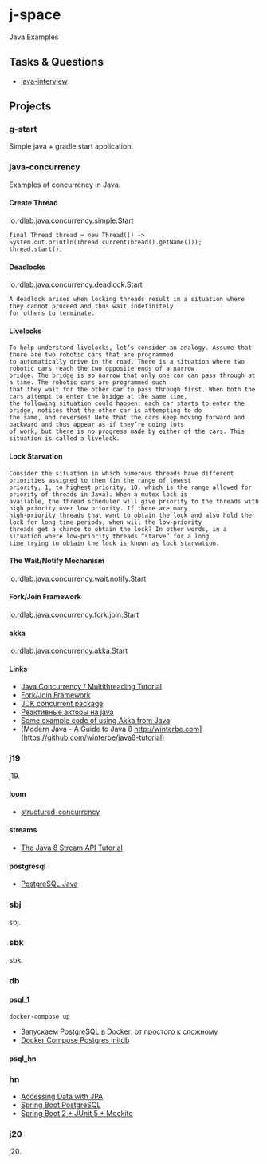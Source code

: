 # j-space
Java Examples

## Tasks & Questions

* [java-interview](https://github.com/enhorse/java-interview)

## Projects

### g-start
Simple java + gradle start application.

### java-concurrency
Examples of concurrency in Java.

#### Create Thread
io.rdlab.java.concurrency.simple.Start
```
final Thread thread = new Thread(() -> System.out.println(Thread.currentThread().getName()));
thread.start();
```

#### Deadlocks
io.rdlab.java.concurrency.deadlock.Start
```
A deadlock arises when locking threads result in a situation where they cannot proceed and thus wait indefinitely
for others to terminate.
```

#### Livelocks
```
To help understand livelocks, let’s consider an analogy. Assume that there are two robotic cars that are programmed
to automatically drive in the road. There is a situation where two robotic cars reach the two opposite ends of a narrow
bridge. The bridge is so narrow that only one car can pass through at a time. The robotic cars are programmed such
that they wait for the other car to pass through first. When both the cars attempt to enter the bridge at the same time,
the following situation could happen: each car starts to enter the bridge, notices that the other car is attempting to do
the same, and reverses! Note that the cars keep moving forward and backward and thus appear as if they’re doing lots
of work, but there is no progress made by either of the cars. This situation is called a livelock.
```

#### Lock Starvation
```
Consider the situation in which numerous threads have different priorities assigned to them (in the range of lowest
priority, 1, to highest priority, 10, which is the range allowed for priority of threads in Java). When a mutex lock is
available, the thread scheduler will give priority to the threads with high priority over low priority. If there are many
high-priority threads that want to obtain the lock and also hold the lock for long time periods, when will the low-priority
threads get a chance to obtain the lock? In other words, in a situation where low-priority threads “starve” for a long
time trying to obtain the lock is known as lock starvation.
```

#### The Wait/Notify Mechanism
io.rdlab.java.concurrency.wait.notify.Start

#### Fork/Join Framework
io.rdlab.java.concurrency.fork.join.Start

#### akka
io.rdlab.java.concurrency.akka.Start

#### Links
* [Java Concurrency / Multithreading Tutorial](http://tutorials.jenkov.com/java-concurrency/index.html)
* [Fork/Join Framework](https://habrahabr.ru/post/128985/)
* [JDK concurrent package](https://habrahabr.ru/post/187854/)
* [Реактивные акторы на java](https://habrahabr.ru/post/232897/)
* [Some example code of using Akka from Java](https://github.com/fhopf/akka-crawler-example)
* [Modern Java - A Guide to Java 8 http://winterbe.com](https://github.com/winterbe/java8-tutorial)

### j19
j19.

#### loom

* [structured-concurrency](https://stackoverflow.com/questions/73229247/how-can-i-run-jdk-19-with-structured-concurrency)

#### streams
* [The Java 8 Stream API Tutorial](https://www.baeldung.com/java-8-streams)

#### postgresql
* [PostgreSQL Java](https://zetcode.com/java/postgresql/)

### sbj
sbj.

### sbk
sbk.

### db

#### psql_1

```
docker-compose up
```

* [Запускаем PostgreSQL в Docker: от простого к сложному](https://habr.com/ru/post/578744/)
* [Docker Compose Postgres initdb](https://onexlab-io.medium.com/docker-compose-postgres-initdb-ba0021deef76)

#### psql_hn

### hn

* [Accessing Data with JPA](https://spring.io/guides/gs/accessing-data-jpa/)
* [Spring Boot PostgreSQL](https://zetcode.com/springboot/postgresql/)
* [Spring Boot 2 + JUnit 5 + Mockito](https://frontbackend.com/spring-boot/spring-boot-2-junit-5-mockito)

### j20
j20.
